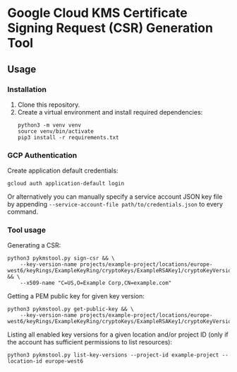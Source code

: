 # Google Cloud KMS Certificate Signing Request (CSR) Generation Tool

## Usage

### Installation

1. Clone this repository.
2. Create a virtual environment and install required dependencies:
    ```
    python3 -m venv venv
    source venv/bin/activate
    pip3 install -r requirements.txt
    ```

### GCP Authentication

Create application default credentials:

```
gcloud auth application-default login
```

Or alternatively you can manually specify a service account JSON key file by appending
`--service-account-file path/to/credentials.json` to every command.

### Tool usage

Generating a CSR:

```
python3 pykmstool.py sign-csr && \
    --key-version-name projects/example-project/locations/europe-west6/keyRings/ExampleKeyRing/cryptoKeys/ExampleRSAKey1/cryptoKeyVersions/1 && \
    --x509-name "C=US,O=Example Corp,CN=example.com"
```

Getting a PEM public key for given key version:

```
python3 pykmstool.py get-public-key && \
    --key-version-name projects/example-project/locations/europe-west6/keyRings/ExampleKeyRing/cryptoKeys/ExampleRSAKey1/cryptoKeyVersions/1
```

Listing all enabled key versions for a given location and/or project ID (only if the account has sufficient permissions to list resources):

```
python3 pykmstool.py list-key-versions --project-id example-project --location-id europe-west6 
```
